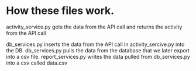 # How these files work.

activity_service.py gets the data from the API call and returns the activity from the API call

db_services.py inserts the data from the API call in activity_sercive.py into the DB. 
db_services.py pulls the data from the database that we later export into a csv file.
report_services.py writes the data pulled from db_services.py into a csv called data.csv
